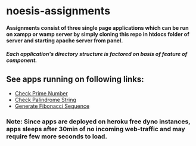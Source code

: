 # noesis-assignments
#### Assignments consist of three single page applications which can be run on xampp or wamp server by simply cloning this repo in htdocs folder of server and starting apache server from panel.
##### Each application's directory structure is factored on basis of feature of component.


## See apps running on following links:
- [Check Prime Number](http://checkprime.herokuapp.com)
- [Check Palindrome String](http://checkpalindrome.herokuapp.com)
- [Generate Fibonacci Sequence](http://generatefib.herokuapp.com)

### Note: Since apps are deployed on heroku free dyno instances, apps sleeps after 30min of no incoming web-traffic and may require few more seconds to load. 
